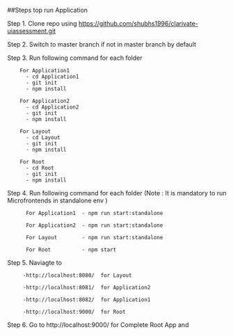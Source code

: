 

##Steps top run Application 

Step 1. Clone repo using https://github.com/shubhs1996/clarivate-uiassessment.git 


Step 2. Switch to master branch if not in master branch by default


Step 3. Run following command for each folder 

        For Application1
          - cd Application1
          - git init
          - npm install

        For Application2
          - cd Application2
          - git init
          - npm install

        For Layout
          - cd Layout
          - git init
          - npm install

        For Root
          - cd Root
          - git init
          - npm install


 Step 4. Run following command for each folder  (Note : It is mandatory to run Microfrontends in standalone env ) 
 
          For Application1  - npm run start:standalone 
          
          For Application2  - npm run start:standalone
          
          For Layout        - npm run start:standalone  
          
          For Root          - npm start



 Step 5. Naviagte to 
 
         -http://localhost:8080/  for Layout 
         
         -http://localhost:8081/  for Application2 
         
         -http://localhost:8082/  for Application1 
         
         -http://localhost:9000/  for Root 


 Step 6. Go to http://localhost:9000/ for Complete Root App and 





         

  
